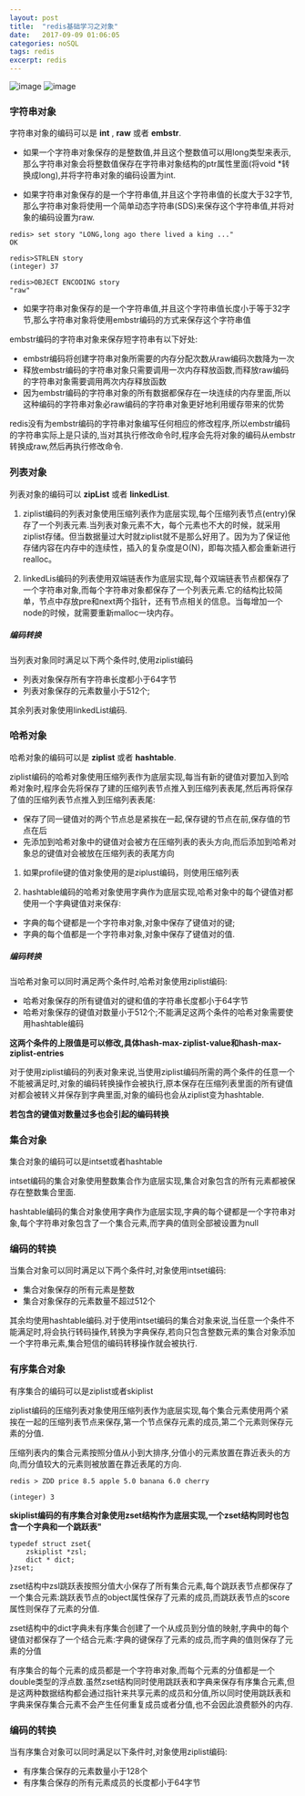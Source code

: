```yaml
---
layout: post
title:  "redis基础学习之对象"
date:   2017-09-09 01:06:05
categories: noSQL
tags: redis
excerpt: redis
---
```



![image](https://ws1.sinaimg.cn/large/b1eb59d9ly1fwxqx2vg2mj20nl0brq6v.jpg)
![image](https://ws1.sinaimg.cn/large/b1eb59d9ly1fwxqxnmj7dj20o40bedkk.jpg)

### 字符串对象

字符串对象的编码可以是 **int** , **raw** 或者 **embstr**.

- 如果一个字符串对象保存的是整数值,并且这个整数值可以用long类型来表示,那么字符串对象会将整数值保存在字符串对象结构的ptr属性里面(将void *转换成long),并将字符串对象的编码设置为int.



- 如果字符串对象保存的是一个字符串值,并且这个字符串值的长度大于32字节,那么字符串对象将使用一个简单动态字符串(SDS)来保存这个字符串值,并将对象的编码设置为raw.


```
redis> set story "LONG,long ago there lived a king ..."
OK

redis>STRLEN story
(integer) 37

redis>OBJECT ENCODING story
"raw"

```

- 如果字符串对象保存的是一个字符串值,并且这个字符串值长度小于等于32字节,那么字符串对象将使用embstr编码的方式来保存这个字符串值


embstr编码的字符串对象来保存短字符串有以下好处:

- embstr编码将创建字符串对象所需要的内存分配次数从raw编码次数降为一次
- 释放embstr编码的字符串对象只需要调用一次内存释放函数,而释放raw编码的字符串对象需要调用两次内存释放函数
- 因为embstr编码的字符串对象的所有数据都保存在一块连续的内存里面,所以这种编码的字符串对象必raw编码的字符串对象更好地利用缓存带来的优势


redis没有为embstr编码的字符串对象编写任何相应的修改程序,所以embstr编码的字符串实际上是只读的,当对其执行修改命令时,程序会先将对象的编码从embstr转换成raw,然后再执行修改命令.

### 列表对象

列表对象的编码可以 **zipList** 或者 **linkedList**.

1. ziplist编码的列表对象使用压缩列表作为底层实现,每个压缩列表节点(entry)保存了一个列表元素.当列表对象元素不大，每个元素也不大的时候，就采用ziplist存储。但当数据量过大时就ziplist就不是那么好用了。因为为了保证他存储内容在内存中的连续性，插入的复杂度是O(N)，即每次插入都会重新进行realloc。


2. linkedLis编码的列表使用双端链表作为底层实现,每个双端链表节点都保存了一个字符串对象,而每个字符串对象都保存了一个列表元素.它的结构比较简单，节点中存放pre和next两个指针，还有节点相关的信息。当每增加一个node的时候，就需要重新malloc一块内存。


##### 编码转换

当列表对象同时满足以下两个条件时,使用ziplist编码

- 列表对象保存所有字符串长度都小于64字节
- 列表对象保存的元素数量小于512个;

其余列表对象使用linkedList编码.

### 哈希对象

哈希对象的编码可以是 **ziplist** 或者 **hashtable**.

ziplist编码的哈希对象使用压缩列表作为底层实现,每当有新的键值对要加入到哈希对象时,程序会先将保存了建的压缩列表节点推入到压缩列表表尾,然后再将保存了值的压缩列表节点推入到压缩列表表尾:

- 保存了同一键值对的两个节点总是紧挨在一起,保存键的节点在前,保存值的节点在后
- 先添加到哈希对象中的键值对会被方在压缩列表的表头方向,而后添加到哈希对象总的键值对会被放在压缩列表的表尾方向


1. 如果profile键的值对象使用的是ziplust编码，则使用压缩列表

2. hashtable编码的哈希对象使用字典作为底层实现,哈希对象中的每个键值对都使用一个字典键值对来保存:

- 字典的每个键都是一个字符串对象,对象中保存了键值对的键;
- 字典的每个值都是一个字符串对象,对象中保存了键值对的值.


##### 编码转换

当哈希对象可以同时满足两个条件时,哈希对象使用ziplist编码:

- 哈希对象保存的所有键值对的键和值的字符串长度都小于64字节
- 哈希对象保存的键值对数量小于512个;不能满足这两个条件的哈希对象需要使用hashtable编码

**这两个条件的上限值是可以修改,具体hash-max-ziplist-value和hash-max-ziplist-entries**

对于使用ziplist编码的列表对象来说,当使用ziplist编码所需的两个条件的任意一个不能被满足时,对象的编码转换操作会被执行,原本保存在压缩列表里面的所有键值对都会被转义并保存到字典里面,对象的编码也会从ziplist变为hashtable.


**若包含的键值对数量过多也会引起的编码转换**

### 集合对象

集合对象的编码可以是intset或者hashtable

intset编码的集合对象使用整数集合作为底层实现,集合对象包含的所有元素都被保存在整数集合里面.

hashtable编码的集合对象使用字典作为底层实现,字典的每个键都是一个字符串对象,每个字符串对象包含了一个集合元素,而字典的值则全部被设置为null


### 编码的转换

当集合对象可以同时满足以下两个条件时,对象使用intset编码:

- 集合对象保存的所有元素是整数
- 集合对象保存的元素数量不超过512个

其余均使用hashtable编码.对于使用intset编码的集合对象来说,当任意一个条件不能满足时,将会执行转码操作,转换为字典保存,若向只包含整数元素的集合对象添加一个字符串元素,集合短信的编码转移操作就会被执行.


### 有序集合对象

有序集合的编码可以是ziplist或者skiplist

ziplist编码的压缩列表对象使用压缩列表作为底层实现,每个集合元素使用两个紧挨在一起的压缩列表节点来保存,第一个节点保存元素的成员,第二个元素则保存元素的分值.

压缩列表内的集合元素按照分值从小到大排序,分值小的元素放置在靠近表头的方向,而分值较大的元素则被放置在靠近表尾的方向.

```
redis > ZDD price 8.5 apple 5.0 banana 6.0 cherry

(integer) 3

```


**skiplist编码的有序集合对象使用zset结构作为底层实现,一个zset结构同时也包含一个字典和一个跳跃表"**

```
typedef struct zset{
    zskiplist *zsl;
    dict * dict;
}zset;

```

zset结构中zsl跳跃表按照分值大小保存了所有集合元素,每个跳跃表节点都保存了一个集合元素:跳跃表节点的object属性保存了元素的成员,而跳跃表节点的score属性则保存了元素的分值.


zset结构中的dict字典未有序集合创建了一个从成员到分值的映射,字典中的每个键值对都保存了一个结合元素:字典的键保存了元素的成员,而字典的值则保存了元素的分值

有序集合的每个元素的成员都是一个字符串对象,而每个元素的分值都是一个double类型的浮点数.虽然zset结构同时使用跳跃表和字典来保存有序集合元素,但是这两种数据结构都会通过指针来共享元素的成员和分值,所以同时使用跳跃表和字典来保存集合元素不会产生任何重复成员或者分值,也不会因此浪费额外的内存.


### 编码的转换

当有序集合对象可以同时满足以下条件时,对象使用ziplist编码:

- 有序集合保存的元素数量小于128个
- 有序集合保存的所有元素成员的长度都小于64字节
